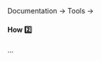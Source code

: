 <div id="path">Documentation → Tools →</div>

<div id="title">

#### How :two:

</div>

<div id="body">

...

</div>

<div id="extras">
</div>

</div>
